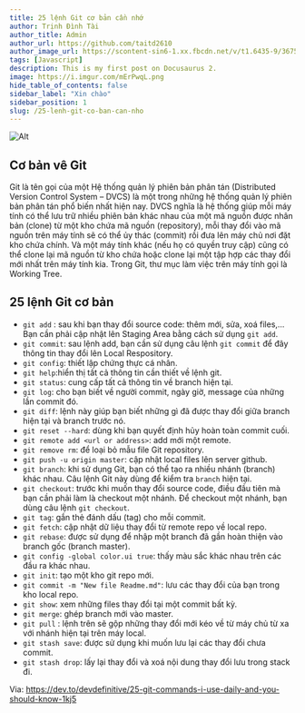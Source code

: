 ```yaml
---
title: 25 lệnh Git cơ bản cần nhớ
author: Trịnh Đình Tài
author_title: Admin
author_url: https://github.com/taitd2610
author_image_url: https://scontent-sin6-1.xx.fbcdn.net/v/t1.6435-9/36756866_226907771464364_2771393154585198592_n.jpg?_nc_cat=101&ccb=1-3&_nc_sid=09cbfe&_nc_ohc=MGgQs4UzM5EAX-5FQaR&_nc_ht=scontent-sin6-1.xx&oh=24342e3e97bc53311a628434d6667de7&oe=60DCA347
tags: [Javascript]
description: This is my first post on Docusaurus 2.
image: https://i.imgur.com/mErPwqL.png
hide_table_of_contents: false
sidebar_label: "Xin chào"
sidebar_position: 1
slug: /25-lenh-git-co-ban-can-nho
---
```


![Alt](https://res.cloudinary.com/practicaldev/image/fetch/s--zoBzMyS5--/c_imagga_scale,f_auto,fl_progressive,h_420,q_auto,w_1000/https://dev-to-uploads.s3.amazonaws.com/uploads/articles/fm2p9ezqdmje2l90y593.png)

## Cơ bản vê Git

Git là tên gọi của một Hệ thống quản lý phiên bản phân tán (Distributed Version Control System – DVCS) là một trong những hệ thống quản lý phiên bản phân tán phổ biến nhất hiện nay. DVCS nghĩa là hệ thống giúp mỗi máy tính có thể lưu trữ nhiều phiên bản khác nhau của một mã nguồn được nhân bản (clone) từ một kho chứa mã nguồn (repository), mỗi thay đổi vào mã nguồn trên máy tính sẽ có thể ủy thác (commit) rồi đưa lên máy chủ nơi đặt kho chứa chính. Và một máy tính khác (nếu họ có quyền truy cập) cũng có thể clone lại mã nguồn từ kho chứa hoặc clone lại một tập hợp các thay đổi mới nhất trên máy tính kia. Trong Git, thư mục làm việc trên máy tính gọi là Working Tree.

<!--truncate-->

## 25 lệnh Git cơ bản

- `git add` : sau khi bạn thay đổi source code: thêm mới, sửa, xoá files,… Bạn cần phải cập nhật lên Staging Area bằng cách sử dụng `git add`.
- `git commit`: sau lệnh add, bạn cần sử dụng câu lệnh `git commit` để đây thông tin thay đổi lên Local Respository.
- `git config`: thiết lập chứng thực cá nhân.
- `git help`:hiển thị tất cả thông tin cần thiết về lệnh git.
- `git status`: cung cấp tất cả thông tin về branch hiện tại.
- `git log`: cho bạn biết về người commit, ngày giờ, message của những lần commit đó.
- `git diff`: lệnh này giúp bạn biết những gì đã được thay đổi giữa branch hiện tại và branch trước nó.
- `git reset --hard`: dùng khi bạn quyết định hủy hoàn toàn commit cuối.
- `git remote add <url or address>`: add mới một remote.
- `git remove rm`: để loại bỏ mẫu file Git repository.
- `git push -u origin master`: cập nhật local files lên server github.
- `git branch`: khi sử dụng Git, bạn có thể tạo ra nhiều nhánh (branch) khác nhau. Câu lệnh Git này dùng để kiểm tra `branch` hiện tại.
- `git checkout`: trước khi muốn thay đổi source code, điều đầu tiên mà bạn cần phải làm là checkout một nhánh. Để checkout một nhánh, bạn dùng câu lệnh `git checkout`.
- `git tag`: gắn thẻ đánh dấu (tag) cho mỗi commit.
- `git fetch`: cập nhật dữ liệu thay đổi từ remote repo về local repo.
- `git rebase`: được sử dụng để nhập một branch đã gần hoàn thiện vào branch gốc (branch master).
- `git config -global color.ui true`: thấy màu sắc khác nhau trên các đầu ra khác nhau.
- `git init`: tạo một kho git repo mới.
- `git commit -m "New file Readme.md"`: lưu các thay đổi của bạn trong kho local repo.
- `git show`: xem những files thay đổi tại một commit bất kỳ.
- `git merge`: ghép branch mới vào master.
- `git pull` : lệnh trên sẽ gộp những thay đổi mới kéo về từ máy chủ từ xa với nhánh hiện tại trên máy local.
- `git stash save`: được sử dụng khi muốn lưu lại các thay đổi chưa commit.
- `git stash drop`: lấy lại thay đổi và xoá nội dung thay đổi lưu trong stack đi.

Via: https://dev.to/devdefinitive/25-git-commands-i-use-daily-and-you-should-know-1kj5
